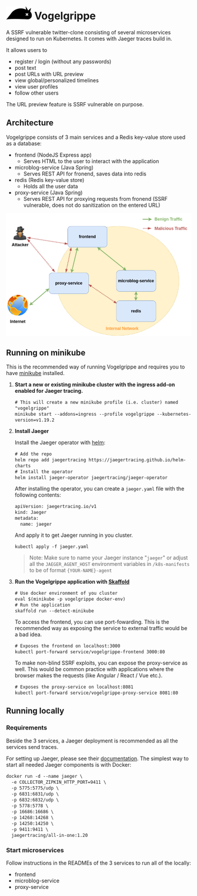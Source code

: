 # ![Vogelgrippe logo](images/vogelgrippe_small.png) Vogelgrippe
A SSRF vulnerable twitter-clone consisting of several microservices designed to run 
on Kubernetes. It comes with Jaeger traces build in.

It allows users to 
* register / login (without any passwords)
* post text
* post URLs with URL preview
* view global/personalized timelines 
* view user profiles
* follow other users

The URL preview feature is SSRF vulnerable on purpose.

## Architecture

Vogelgrippe consists of 3 main services and a Redis key-value store used as a database:
* frontend (NodeJS Express app)
    * Serves HTML to the user to interact with the application
* microblog-service (Java Spring)
    * Serves REST API for fronend, saves data into redis
* redis (Redis key-value store)
    * Holds all the user data
* proxy-service (Java Spring)
    * Serves REST API for proxying requests from fronend 
    (SSRF vulnerable, does not do sanitization on the entered URL)


![Vogelgrippe Architecture](images/architecture_vogelgrippe.png)

## Running on minikube 

This is the recommended way of running Vogelgrippe and requires you to have 
[minikube](https://minikube.sigs.k8s.io/docs/) installed.

1. **Start a new or existing minikube cluster with the ingress add-on enabled for 
Jaeger tracing.**
    
    ```
    # This will create a new minikube profile (i.e. cluster) named "vogelgrippe"
    minikube start --addons=ingress --profile vogelgrippe --kubernetes-version=v1.19.2
    ```


2. **Install Jaeger**

    Install the Jaeger operator with [helm](https://helm.sh/docs/intro/install/):
    
    ```
    # Add the repo
    helm repo add jaegertracing https://jaegertracing.github.io/helm-charts
    # Install the operator
    helm install jaeger-operator jaegertracing/jaeger-operator
    ```
    
    After installing the operator, you can create a ```jaeger.yaml``` file
    with the following contents: 
    
    ```
    apiVersion: jaegertracing.io/v1
    kind: Jaeger
    metadata:
      name: jaeger
    ```
    And apply it to get Jaeger running in you cluster.
    
    ```
    kubectl apply -f jaeger.yaml
    ```
    
    > Note: Make sure to name your Jaeger instance "```jaeger```" or 
    > adjust all the ```JAEGER_AGENT_HOST``` environment variables in 
    > ```/k8s-manifests``` to be of format ```{YOUR-NAME}-agent```

3. **Run the Vogelgrippe application with [Skaffold](https://skaffold.dev/)**

    ```
    # Use docker environment of you cluster
    eval $(minikube -p vogelgrippe docker-env)
    # Run the application
    skaffold run --detect-minikube
    ```
    
    To access the frontend, you can use port-fowarding.
    This is the recommended way as exposing the service to external traffic would be a bad idea.
    
    ```
    # Exposes the frontend on localhost:3000
    kubectl port-forward service/vogelgrippe-frontend 3000:80
    ```
    
    To make non-blind SSRF exploits, you can expose the proxy-service as well.
    This would be common practice with applications where the browser makes the requests (like Angular / React / Vue etc.).
    
    ```
    # Exposes the proxy-service on localhost:8081
    kubectl port-forward service/vogelgrippe-proxy-service 8081:80
    ```

## Running locally

### Requirements

Beside the 3 services, a Jaeger deployment is recommended as all the services send traces.

For setting up Jaeger, please see their [documentation](https://www.jaegertracing.io/docs/1.20/getting-started/).
The simplest way to start all needed Jaeger components is with Docker:

```
docker run -d --name jaeger \
  -e COLLECTOR_ZIPKIN_HTTP_PORT=9411 \
  -p 5775:5775/udp \
  -p 6831:6831/udp \
  -p 6832:6832/udp \
  -p 5778:5778 \
  -p 16686:16686 \
  -p 14268:14268 \
  -p 14250:14250 \
  -p 9411:9411 \
  jaegertracing/all-in-one:1.20
```

### Start microservices

Follow instructions in the READMEs of the 3 services to run all of the locally:
* frontend
* microblog-service
* proxy-service


